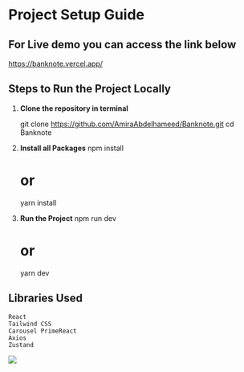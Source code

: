 # Project Setup Guide

## For Live demo you can access the link below 

  https://banknote.vercel.app/

## Steps to Run the Project Locally

1. **Clone the repository in terminal**
  
   git clone https://github.com/AmiraAbdelhameed/Banknote.git
   cd Banknote

2. **Install all Packages**
    npm install
    # or
    yarn install

3. **Run the Project**
    npm run dev 
    # or 
    yarn dev

## Libraries Used
    React
    Tailwind CSS
    Carousel PrimeReact
    Axios
    Zustand 

![](./images\Readme\herosection.png)
